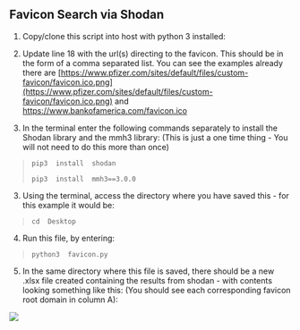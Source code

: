 ## Favicon Search via Shodan

1.  Copy/clone this script into host with python 3 installed: 
    
2.  Update line 18 with the url(s) directing to the favicon. This should be in the form of a comma separated list. You can see the examples already there are [https://www.pfizer.com/sites/default/files/custom-favicon/favicon.ico.png](https://www.pfizer.com/sites/default/files/custom-favicon/favicon.ico.png) and https://www.bankofamerica.com/favicon.ico
    
3.  In the terminal enter the following commands separately to install the Shodan library and the mmh3 library: (This is just a one time thing - You will not need to do this more than once)
   
>     pip3  install  shodan
>     
>     pip3  install  mmh3==3.0.0

3.  Using the terminal, access the directory where you have saved this - for this example it would be:

> `cd  Desktop`

4.  Run this file, by entering:
    

> `python3  favicon.py`

5.  In the same directory where this file is saved, there should be a new .xlsx file created containing the results from shodan - with contents looking something like this: (You should see each corresponding favicon root domain in column A):

![](https://lh7-us.googleusercontent.com/KyCJVAJOGwbwYK72F9t7O1e2rttwSW8AyVjDE_lM1j0Wlv0SSVnmg73L3U1NGTC4VI7tVhGyh_PqzabfDRCRPCqMckaVZfmJg8bLQHExX5mVS7JPnK2ahP_WTEe3DE9ByqkNw7w2NtQAGlwh_nbv9YU)
